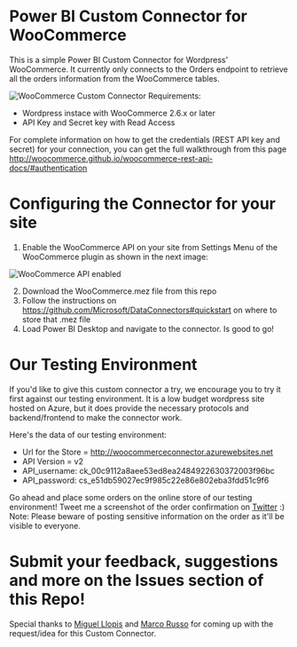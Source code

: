 # Power BI Custom Connector for WooCommerce
This is a simple Power BI Custom Connector for Wordpress' WooCommerce. It currently only connects to the Orders endpoint to retrieve all the orders information from the WooCommerce tables.

![WooCommerce Custom Connector](https://image.ibb.co/fzAypk/Woo_Commerce_Connector.png)
Requirements:
 - Wordpress instace with WooCommerce 2.6.x or later
 - API Key and Secret key with Read Access

For complete information on how to get the credentials (REST API key and secret) for your connection, you can get the full walkthrough from this page http://woocommerce.github.io/woocommerce-rest-api-docs/#authentication 

# Configuring the Connector for your site
1. Enable the WooCommerce API on your site from Settings Menu of the WooCommerce plugin as shown in the next image:

![WooCommerce API enabled](https://user-images.githubusercontent.com/9544580/28755654-75c1d420-7525-11e7-9b29-a9ea8209da74.png)

2. Download the WooCommerce.mez file from this repo
3. Follow the instructions on https://github.com/Microsoft/DataConnectors#quickstart on where to store that .mez file
4. Load Power BI Desktop and navigate to the connector. Is good to go!

# Our Testing Environment
If you'd like to give this custom connector a try, we encourage you to try it first against our testing environment. It is a low budget wordpress site hosted on Azure, but it does provide the necessary protocols and backend/frontend to make the connector work.

Here's the data of our testing environment:
- Url for the Store = http://woocommerceconnector.azurewebsites.net
- API Version = v2
- API_username: ck_00c9112a8aee53ed8ea2484922630372003f96bc
- API_password: cs_e51db59027ec9f985c22e86e802eba3fdd51c9f6

Go ahead and place some orders on the online store of our testing environment! Tweet me a screenshot of the order confirmation on [Twitter](https://twitter.com/escobarmiguel90) :)  
Note: Please beware of posting sensitive information on the order as it'll be visible to everyone.

# Submit your feedback, suggestions and more on the Issues section of this Repo!

Special thanks to [Miguel Llopis](https://twitter.com/mllopis) and [Marco Russo](https://twitter.com/marcorus) for coming up with the request/idea for this Custom Connector.
